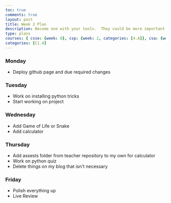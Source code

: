 ```yaml
---
toc: true
comments: true
layout: post
title: Week 2 Plan
description: Become one with your tools.  They could be more important than code, code, coding.
type: plans
courses: { csse: {week: 0}, csp: {week: 2, categories: [4.A]}, csa: {week: 0} }
categories: [C1.4]
---
```


### Monday
- Deploy github page and due required changes

### Tuesday
- Work on installing python tricks
- Start working on project

### Wednesday 
- Add Game of Life or Snake
- Add calculator

### Thursday
- Add assests folder from teacher repository to my own for calculator
- Work on python quiz
- Delete things on my blog that isn't necessary

### Friday
- Polish everything up
- Live Review